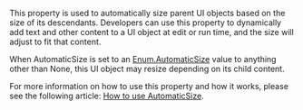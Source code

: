 This property is used to automatically size parent UI objects based on the
size of its descendants. Developers can use this property to dynamically
add text and other content to a UI object at edit or run time, and the
size will adjust to fit that content.

When AutomaticSize is set to an [Enum.AutomaticSize](https://developer.roblox.com/en-us/api-reference/enum/AutomaticSize)
value to anything other than None, this UI object may resize depending on
its child content.

For more information on how to use this property and how it works, please
see the following article: [How to use AutomaticSize][1].

[1]: https://developer.roblox.com/articles/ui-automaticsize